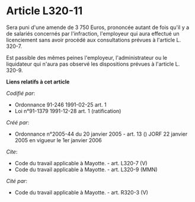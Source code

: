 # Article L320-11

Sera puni d'une amende de 3 750 Euros, prononcée autant de fois qu'il y a de salariés concernés par l'infraction, l'employeur
qui aura effectué un licenciement sans avoir procédé aux consultations prévues à l'article L. 320-7.

Est passible des mêmes peines l'employeur, l'administrateur ou le liquidateur qui n'aura pas observé les dispositions prévues
à l'article L. 320-9.

**Liens relatifs à cet article**

_Codifié par_:

  - Ordonnance 91-246 1991-02-25 art. 1
  - Loi n°91-1379 1991-12-28 art. 1 (ratification)

_Créé par_:

  - Ordonnance n°2005-44 du 20 janvier 2005 - art. 13 () JORF 22 janvier 2005 en vigueur le 1er janvier 2006

_Cite_:

  - Code du travail applicable à Mayotte. - art. L320-7 (V)
  - Code du travail applicable à Mayotte. - art. L320-9 (MMN)

_Cité par_:

  - Code du travail applicable à Mayotte. - art. R320-3 (V)
